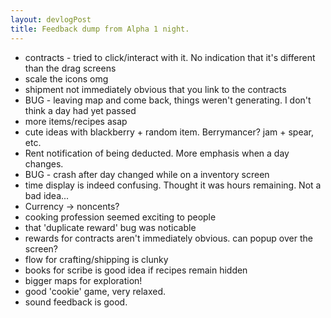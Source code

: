 ```yaml
---
layout: devlogPost
title: Feedback dump from Alpha 1 night.
---
```


- contracts - tried to click/interact with it. No indication that it's different than the drag screens
- scale the icons omg
- shipment not immediately obvious that you link to the contracts
- BUG - leaving map and come back, things weren't generating. I don't think a day had yet passed
- more items/recipes asap
- cute ideas with blackberry + random item. Berrymancer? jam + spear, etc.
- Rent notification of being deducted. More emphasis when a day changes.
- BUG - crash after day changed while on a inventory screen
- time display is indeed confusing. Thought it was hours remaining. Not a bad idea...
- Currency -> noncents?
- cooking profession seemed exciting to people
- that 'duplicate reward' bug was noticable
- rewards for contracts aren't immediately obvious. can popup over the screen?
- flow for crafting/shipping is clunky
- books for scribe is good idea if recipes remain hidden
- bigger maps for exploration!
- good 'cookie' game, very relaxed.
- sound feedback is good.